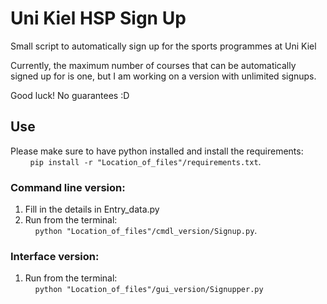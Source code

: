 # Uni Kiel HSP Sign Up

Small script to automatically sign up for the sports programmes at Uni Kiel

Currently, the maximum number of courses that can be automatically signed up for is one, but I am working on a version with unlimited signups.

Good luck! No guarantees :D

## Use
Please make sure to have python installed and install the requirements:  
&nbsp;&nbsp;&nbsp;&nbsp;&nbsp;&nbsp;&nbsp;&nbsp;`pip install -r "Location_of_files"/requirements.txt`.

### Command line version:
1. Fill in the details in Entry_data.py
2. Run from the terminal:  
&nbsp;&nbsp;&nbsp;&nbsp;`python "Location_of_files"/cmdl_version/Signup.py`. 
### Interface version:
1. Run from the terminal:  
&nbsp;&nbsp;&nbsp;&nbsp;`python "Location_of_files"/gui_version/Signupper.py`


